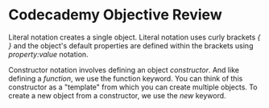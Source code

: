 # Codecademy Objective Review
Literal notation creates a single object. Literal notation uses curly brackets *{ }* and the object's default properties are defined within the brackets using *property:value* notation.

Constructor notation involves defining an object _constructor_. And like defining a *function*, we use the function keyword. You can think of this constructor as a "template" from which you can create multiple objects. To create a new object from a constructor, we use the *new* keyword.


